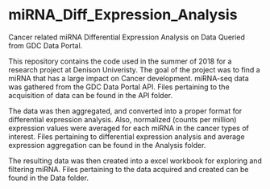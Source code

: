 # miRNA_Diff_Expression_Analysis
Cancer related miRNA Differential Expression Analysis on Data Queried from GDC Data Portal.


This repository contains the code used in the summer of 2018 for a research project at Denison Univeristy. The goal of the project was to find a miRNA that has a large impact on Cancer development. miRNA-seq data was gathered from the GDC Data Portal API. Files pertaining to the acquisition of data can be found in the API folder.

The data was then aggregated, and converted into a proper format for differential expression analysis. Also, normalized (counts per million) expression values were averaged for each miRNA in the cancer types of interest. Files pertaining to differential expression analysis and average expression aggregation can be found in the Analysis folder. 

The resulting data was then created into a excel workbook for exploring and filtering miRNA. Files pertaining to the data acquired and created can be found in the Data folder.
